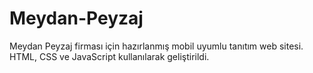 # Meydan-Peyzaj
Meydan Peyzaj firması için hazırlanmış mobil uyumlu tanıtım web sitesi. HTML, CSS ve JavaScript kullanılarak geliştirildi.
